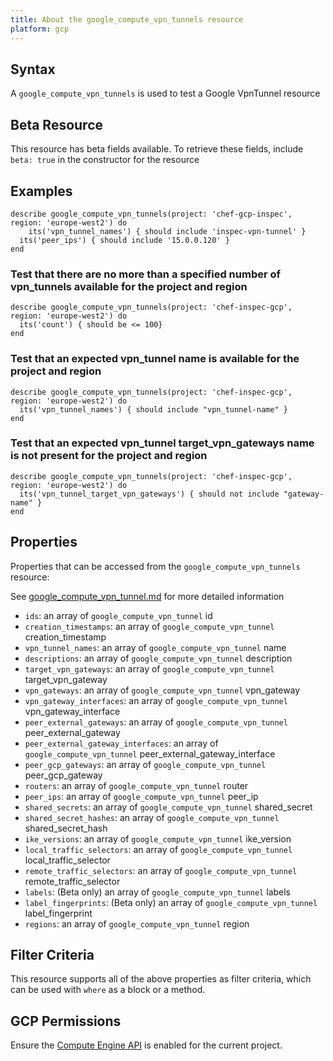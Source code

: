 ```yaml
---
title: About the google_compute_vpn_tunnels resource
platform: gcp
---
```


## Syntax
A `google_compute_vpn_tunnels` is used to test a Google VpnTunnel resource


## Beta Resource
This resource has beta fields available. To retrieve these fields, include `beta: true` in the constructor for the resource

## Examples
```
describe google_compute_vpn_tunnels(project: 'chef-gcp-inspec', region: 'europe-west2') do
	its('vpn_tunnel_names') { should include 'inspec-vpn-tunnel' }
  its('peer_ips') { should include '15.0.0.120' }
end
```

### Test that there are no more than a specified number of vpn_tunnels available for the project and region

    describe google_compute_vpn_tunnels(project: 'chef-inspec-gcp', region: 'europe-west2') do
      its('count') { should be <= 100}
    end

### Test that an expected vpn_tunnel name is available for the project and region

    describe google_compute_vpn_tunnels(project: 'chef-inspec-gcp', region: 'europe-west2') do
      its('vpn_tunnel_names') { should include "vpn_tunnel-name" }
    end

### Test that an expected vpn_tunnel target_vpn_gateways name is not present for the project and region

    describe google_compute_vpn_tunnels(project: 'chef-inspec-gcp', region: 'europe-west2') do
      its('vpn_tunnel_target_vpn_gateways') { should not include "gateway-name" }
    end

## Properties
Properties that can be accessed from the `google_compute_vpn_tunnels` resource:

See [google_compute_vpn_tunnel.md](google_compute_vpn_tunnel.md) for more detailed information
  * `ids`: an array of `google_compute_vpn_tunnel` id
  * `creation_timestamps`: an array of `google_compute_vpn_tunnel` creation_timestamp
  * `vpn_tunnel_names`: an array of `google_compute_vpn_tunnel` name
  * `descriptions`: an array of `google_compute_vpn_tunnel` description
  * `target_vpn_gateways`: an array of `google_compute_vpn_tunnel` target_vpn_gateway
  * `vpn_gateways`: an array of `google_compute_vpn_tunnel` vpn_gateway
  * `vpn_gateway_interfaces`: an array of `google_compute_vpn_tunnel` vpn_gateway_interface
  * `peer_external_gateways`: an array of `google_compute_vpn_tunnel` peer_external_gateway
  * `peer_external_gateway_interfaces`: an array of `google_compute_vpn_tunnel` peer_external_gateway_interface
  * `peer_gcp_gateways`: an array of `google_compute_vpn_tunnel` peer_gcp_gateway
  * `routers`: an array of `google_compute_vpn_tunnel` router
  * `peer_ips`: an array of `google_compute_vpn_tunnel` peer_ip
  * `shared_secrets`: an array of `google_compute_vpn_tunnel` shared_secret
  * `shared_secret_hashes`: an array of `google_compute_vpn_tunnel` shared_secret_hash
  * `ike_versions`: an array of `google_compute_vpn_tunnel` ike_version
  * `local_traffic_selectors`: an array of `google_compute_vpn_tunnel` local_traffic_selector
  * `remote_traffic_selectors`: an array of `google_compute_vpn_tunnel` remote_traffic_selector
  * `labels`: (Beta only) an array of `google_compute_vpn_tunnel` labels
  * `label_fingerprints`: (Beta only) an array of `google_compute_vpn_tunnel` label_fingerprint
  * `regions`: an array of `google_compute_vpn_tunnel` region

## Filter Criteria
This resource supports all of the above properties as filter criteria, which can be used
with `where` as a block or a method.

## GCP Permissions

Ensure the [Compute Engine API](https://console.cloud.google.com/apis/library/compute.googleapis.com/) is enabled for the current project.
